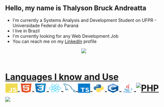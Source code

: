 ## Hello, my name is Thalyson Bruck Andreatta

 - I'm currently a Systems Analysis and Development Student on UFPR - Universidade Federal do Paraná
 - I live in Brazil
 - I'm currently looking for any Web Development Job
 - You can reach me on my [LinkedIn](https://www.linkedin.com/in/thalyson-andreatta-48939217b/) profile

<div align="center">
  <a href="https://github.com/nooneknowws"> 
  <img height="180em" src="https://github-readme-stats.vercel.app/api/top-langs/?username=nooneknowws&layout=compact&langs_count=7&theme=tokyonight"/>
</div>
<div style="display: inline_block"><br>
 <h1>Languages I know and Use <br>
  <img align="center" alt="Js" height="30" width="40" src="https://raw.githubusercontent.com/devicons/devicon/master/icons/javascript/javascript-plain.svg">
  <img align="center" alt="HTML" height="30" width="40" src="https://raw.githubusercontent.com/devicons/devicon/master/icons/html5/html5-original.svg">
  <img align="center" alt="react" height="30" width="40" src="https://raw.githubusercontent.com/devicons/devicon/master/icons/css3/css3-original.svg">
  <img align="center" alt="CSS" height="30" width="40" src="https://raw.githubusercontent.com/devicons/devicon/master/icons/react/react-original.svg">
  <img align="center" alt="sql" height="30" width="40" src="https://raw.githubusercontent.com/devicons/devicon/master/icons/mysql/mysql-original.svg">
  <img align="center" alt="typescript" height="30" width="40" src="https://raw.githubusercontent.com/devicons/devicon/master/icons/typescript/typescript-original.svg">
  <img align="center" alt="python" height="30" width="40" src="https://raw.githubusercontent.com/devicons/devicon/master/icons/python/python-original.svg">
  <img align="center" alt="c" height="30" width="40" src="https://raw.githubusercontent.com/devicons/devicon/master/icons/c/c-original.svg">
  <img align="center" alt="java" height="30" width="40" src="https://raw.githubusercontent.com/devicons/devicon/master/icons/java/java-original.svg">
  <img align="center" alt="PHP" height="30" width="40" src="https://cdn.jsdelivr.net/gh/devicons/devicon/icons/php/php-original.svg" />
  <img src="https://cdn.jsdelivr.net/gh/devicons/devicon/icons/angularjs/angularjs-original.svg" />
          
          
</div>
